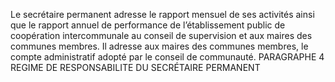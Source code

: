 Le secrétaire permanent adresse le rapport mensuel de ses activités ainsi que le rapport annuel de performance de l’établissement public de coopération intercommunale au conseil de supervision et aux maires des communes membres.
Il adresse aux maires des communes membres, le compte administratif adopté par le conseil de communauté.
PARAGRAPHE 4
REGIME DE RESPONSABILITE DU SECRÉTAIRE PERMANENT